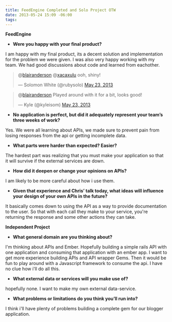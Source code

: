 ```yaml
---
title: FeedEngine Completed and Solo Project OTW
date: 2013-05-24 15:09 -06:00
tags:
---
```



__FeedEngine__

- __Were you happy with your final product?__

I am happy with my final product, its a decent solution and implementation for the problem we were given. I was also very happy working with my team. We had good discussions about code and learned from eachother. 

<div class="container">
  <blockquote class="twitter-tweet"><p>@<a href="https://twitter.com/blairanderson">blairanderson</a> @<a href="https://twitter.com/xacaxulu">xacaxulu</a> ooh, shiny!</p>&mdash; Solomon White (@rubysolo) <a href="https://twitter.com/rubysolo/status/337400178246049792">May 23, 2013</a></blockquote>

  <blockquote class="twitter-tweet" data-conversation="none"><p>@<a href="https://twitter.com/blairanderson">blairanderson</a> Played around with it for a bit, looks good!</p>&mdash; Kyle (@kyleisom) <a href="https://twitter.com/kyleisom/status/337366584274321408">May 23, 2013</a></blockquote>
</div>
<script async src="//platform.twitter.com/widgets.js" charset="utf-8"></script>

- __No application is perfect, but did it adequately represent your team’s three weeks of work?__

Yes. We were all learning about APIs, we made sure to prevent pain from losing responses from the api or getting incomplete data. 


- __What parts were harder than expected? Easier?__

The hardest part was realizing that you must make your application so that it will survive if the external services are down. 

- __How did it deepen or change your opinions on APIs?__

I am likely to be more careful about how i use them. 

- __Given that experience and Chris’ talk today, what ideas will influence your design of your own APIs in the future?__

It basically comes down to using the API as a way to provide documentation to the user. So that with each call they make to your service, you're returning the response and some other actions they can take. 


__Independent Project__

- __What general domain are you thinking about?__

I'm thinking about APIs and Ember. Hopefully building a simple rails API with one application and consuming that application with an ember app. I want to get more experience building APIs and API wrapper Gems. Then it would be fun to play around with a Javascript framework to consume the api. I have no clue how i'll do all this.

- __What external data or services will you make use of?__

hopefully none. I want to make my own external data-service. 

- __What problems or limitations do you think you’ll run into?__

I think i'll have plenty of problems building a complete gem for our blogger application. 
